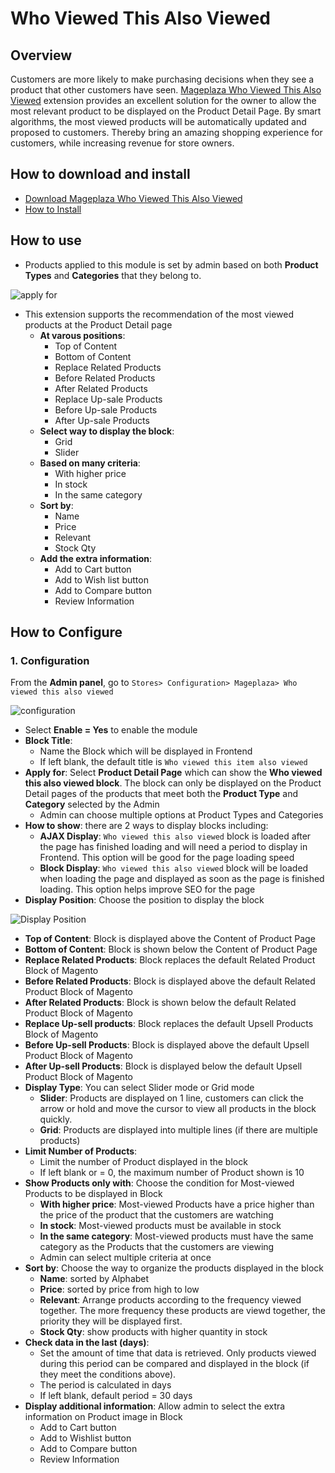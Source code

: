 # Who Viewed This Also Viewed

## Overview

Customers are more likely to make purchasing decisions when they see a product that other customers have seen. [Mageplaza Who Viewed This Also Viewed](https://www.mageplaza.com/magento-2-who-viewed-this-also-viewed/) extension provides an excellent solution for the owner to allow the most relevant product to be displayed on the Product Detail Page. By smart algorithms, the most viewed products will be automatically updated and proposed to customers. Thereby bring an amazing shopping experience for customers, while increasing revenue for store owners.

## How to download and install

- [Download Mageplaza Who Viewed This Also Viewed](https://www.mageplaza.com/magento-2-who-viewed-this-also-viewed/)
- [How to Install](https://www.mageplaza.com/install-magento-2-extension/)


## How to use

- Products applied to this module is set by admin based on both **Product Types** and **Categories** that they belong to.

![apply for](https://i.imgur.com/57vMSIY.png)

- This extension supports the recommendation of the most viewed products at the Product Detail page
  - **At varous positions**:
    - Top of Content
    - Bottom of Content
    - Replace Related Products
    - Before Related Products
    - After Related Products
    - Replace Up-sale Products
    - Before Up-sale Products
    - After Up-sale Products
  - **Select way to display the block**:
    - Grid
    - Slider
  - **Based on many criteria**:
    - With higher price 
    - In stock
    - In the same category
  - **Sort by**:
    - Name
    - Price
    - Relevant
    - Stock Qty
  - **Add the extra information**:
    - Add to Cart button
    - Add to Wish list button
    - Add to Compare button
    - Review Information


## How to Configure
### 1. Configuration
From the **Admin panel**, go to `Stores> Configuration> Mageplaza> Who viewed this also viewed`


![configuration](https://i.imgur.com/a9aEzWb.png)


- Select **Enable = Yes** to enable the module
- **Block Title**:
  - Name the Block which will be displayed in Frontend
  - If left blank, the default title is `Who viewed this item also viewed`
- **Apply for**: Select **Product Detail Page** which can show the **Who viewed this also viewed block**. The block can only be displayed on the Product Detail pages of the products that meet both the **Product Type** and **Category** selected by the Admin
  - Admin can choose multiple options at Product Types and Categories
- **How to show**: there are 2 ways to display blocks including:
  - **AJAX Display**: `Who viewed this also viewed` block is loaded after the page has finished loading and will need a period to display in Frontend. This option will be good for the page loading speed
  - **Block Display**: `Who viewed this also viewed` block will be loaded when loading the page and displayed as soon as the page is finished loading. This option helps improve SEO for the page
- **Display Position**: Choose the position to display the block

![Display Position](https://i.imgur.com/inSmNw4.png)

  - **Top of Content**: Block is displayed above the Content of Product Page
  - **Bottom of Content**: Block is shown below the Content of Product Page
  - **Replace Related Products**: Block replaces the default Related Product Block of Magento
  - **Before Related Products**: Block is displayed above the default Related Product Block of Magento
  - **After Related Products**: Block is shown below the default Related Product Block of Magento
  - **Replace Up-sell products**: Block replaces the default Upsell Products Block of Magento
  - **Before Up-sell Products**: Block is displayed above the default Upsell Product Block of Magento
  - **After Up-sell Products**: Block is displayed below the default Upsell Product Block of Magento
- **Display Type**: You can select Slider mode or Grid mode
  - **Slider**: Products are displayed on 1 line, customers can click the arrow or hold and move the cursor to view all products in the block quickly.
  - **Grid**: Products are displayed into multiple lines (if there are multiple products)
- **Limit Number of Products**:
  - Limit the number of Product displayed in the block
  - If left blank or = 0, the maximum number of Product shown is 10
- **Show Products only with**: Choose the condition for Most-viewed Products to be displayed in Block
  - **With higher price**: Most-viewed Products have a price higher than the price of the product that the customers are watching
  - **In stock**: Most-viewed products must be available in stock
  - **In the same category**: Most-viewed products must have the same category as the Products that the customers are viewing
  - Admin can select multiple criteria at once
- **Sort by**: Choose the way to organize the products displayed in the block
  - **Name**: sorted by Alphabet
  - **Price**: sorted by price from high to low
  - **Relevant**: Arrange products according to the frequency viewed together. The more frequency these products are viewd together, the priority they will be displayed first. 
  - **Stock Qty**: show products with higher quantity in stock 
- **Check data in the last (days)**:
  - Set the amount of time that data is retrieved. Only products viewed during this period can be compared and displayed in the block (if they meet the conditions above).
  - The period is calculated in days
  - If left blank, default period = 30 days
- **Display additional information**: Allow admin to select the extra information on Product image in Block
  - Add to Cart button
  - Add to Wishlist button
  - Add to Compare button
  - Review Information
